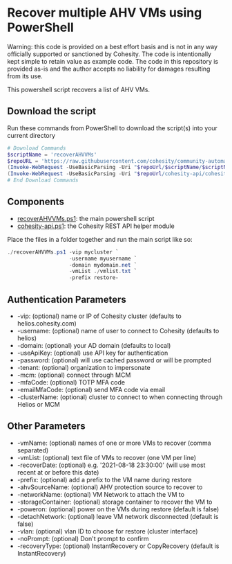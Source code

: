 # Recover multiple AHV VMs using PowerShell

Warning: this code is provided on a best effort basis and is not in any way officially supported or sanctioned by Cohesity. The code is intentionally kept simple to retain value as example code. The code in this repository is provided as-is and the author accepts no liability for damages resulting from its use.

This powershell script recovers a list of AHV VMs.

## Download the script

Run these commands from PowerShell to download the script(s) into your current directory

```powershell
# Download Commands
$scriptName = 'recoverAHVVMs'
$repoURL = 'https://raw.githubusercontent.com/cohesity/community-automation-samples/main/powershell'
(Invoke-WebRequest -UseBasicParsing -Uri "$repoUrl/$scriptName/$scriptName.ps1").content | Out-File "$scriptName.ps1"; (Get-Content "$scriptName.ps1") | Set-Content "$scriptName.ps1"
(Invoke-WebRequest -UseBasicParsing -Uri "$repoUrl/cohesity-api/cohesity-api.ps1").content | Out-File cohesity-api.ps1; (Get-Content cohesity-api.ps1) | Set-Content cohesity-api.ps1
# End Download Commands
```

## Components

* [recoverAHVVMs.ps1](https://raw.githubusercontent.com/cohesity/community-automation-samples/main/powershell/recoverAHVVMs/recoverAHVVMs.ps1): the main powershell script
* [cohesity-api.ps1](https://raw.githubusercontent.com/cohesity/community-automation-samples/main/powershell/cohesity-api/cohesity-api.ps1): the Cohesity REST API helper module

Place the files in a folder together and run the main script like so:

```powershell
./recoverAHVVMs.ps1 -vip mycluster `
                    -username myusername `
                    -domain mydomain.net `
                    -vmList ./vmlist.txt `
                    -prefix restore-
```

## Authentication Parameters

* -vip: (optional) name or IP of Cohesity cluster (defaults to helios.cohesity.com)
* -username: (optional) name of user to connect to Cohesity (defaults to helios)
* -domain: (optional) your AD domain (defaults to local)
* -useApiKey: (optional) use API key for authentication
* -password: (optional) will use cached password or will be prompted
* -tenant: (optional) organization to impersonate
* -mcm: (optional) connect through MCM
* -mfaCode: (optional) TOTP MFA code
* -emailMfaCode: (optional) send MFA code via email
* -clusterName: (optional) cluster to connect to when connecting through Helios or MCM

## Other Parameters

* -vmName: (optional) names of one or more VMs to recover (comma separated)
* -vmList: (optional) text file of VMs to recover (one VM per line)
* -recoverDate: (optional) e.g. '2021-08-18 23:30:00' (will use most recent at or before this date)
* -prefix: (optional) add a prefix to the VM name during restore
* -ahvSourceName: (optional) AHV protection source to recover to
* -networkName: (optional) VM Network to attach the VM to
* -storageContainer: (optional) storage container to recover the VM to
* -poweron: (optional) power on the VMs during restore (default is false)
* -detachNetwork: (optional) leave VM network disconnected (default is false)
* -vlan: (optional) vlan ID to choose for restore (cluster interface)
* -noPrompt: (optional) Don't prompt to confirm
* -recoveryType: (optional) InstantRecovery or CopyRecovery (default is InstantRecovery)
